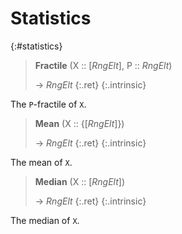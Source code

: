 # Statistics
{:#statistics}

<a id="Fractile"></a><a id="Fractile--seq-RngElt--etc"></a><a id="Fractile--seq-RngElt--RngElt"></a>
> **Fractile** (X :: [*RngElt*], P :: *RngElt*)
> 
> -> *RngElt*
> {:.ret}
{:.intrinsic}

The `P`-fractile of `X`.


<a id="Mean"></a><a id="Mean--set-seq-RngElt"></a>
> **Mean** (X :: {[*RngElt*]})
> 
> -> *RngElt*
> {:.ret}
{:.intrinsic}

The mean of `X`.


<a id="Median"></a><a id="Median--seq-RngElt"></a>
> **Median** (X :: [*RngElt*])
> 
> -> *RngElt*
> {:.ret}
{:.intrinsic}

The median of `X`.


